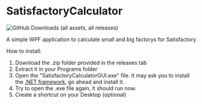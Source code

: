 # SatisfactoryCalculator
![GitHub Downloads (all assets, all releases)](https://img.shields.io/github/downloads/DerClown03/SatisfactoryCalculatorGUI/total?label=Downloads)

A simple WPF application to calculate small and big factorys for Satisfactory

How to install:
1. Download the .zip folder provided in the releases tab
2. Extract it in your Programs folder
3. Open the "SatisfactoryCalculatorGUI.exe" file. It may ask you to install the [.NET framework](https://dotnet.microsoft.com/en-us/download/dotnet/thank-you/sdk-3.1.426-windows-x64-installer), go ahead and install it.
4. Try to open the .exe file again, it should run now.
5. Create a shortcut on your Desktop (optional)
